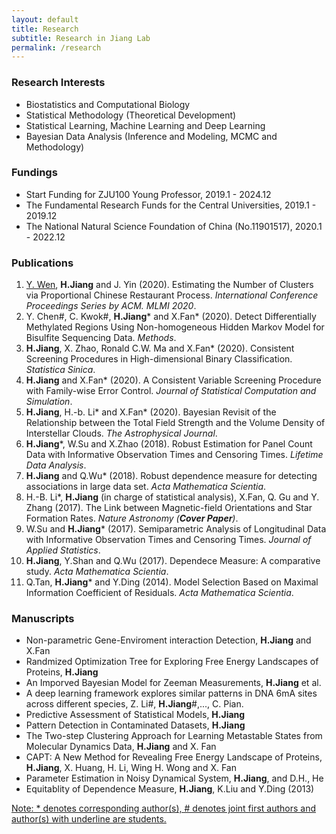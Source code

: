 ```yaml
---
layout: default
title: Research
subtitle: Research in Jiang Lab
permalink: /research
---
```

### Research Interests
- Biostatistics and Computational Biology
- Statistical Methodology (Theoretical Development)
- Statistical Learning, Machine Learning and Deep Learning
- Bayesian Data Analysis (Inference and Modeling, MCMC and Methodology)
 
### Fundings
- Start Funding for ZJU100 Young Professor, 2019.1 - 2024.12
- The Fundamental Research Funds for the Central Universities, 2019.1 - 2019.12
- The National Natural Science Foundation of China (No.11901517), 2020.1 - 2022.12

### Publications  
1. <u>Y. Wen</u>, **H.Jiang** and J. Yin (2020). Estimating the Number of Clusters via Proportional Chinese Restaurant Process. *International Conference Proceedings Series by ACM. MLMI 2020*.
1. Y. Chen\#, C. Kwok\#, **H.Jiang**\* and X.Fan\* (2020). Detect Differentially Methylated Regions Using Non-homogeneous Hidden Markov Model for Bisulfite Sequencing Data. *Methods*.
1. **H.Jiang**, X. Zhao, Ronald C.W. Ma and X.Fan\* (2020). Consistent Screening Procedures in High-dimensional Binary Classification. *Statistica Sinica*.
1. **H.Jiang** and X.Fan\* (2020). A Consistent Variable Screening Procedure with Family-wise Error Control. *Journal of Statistical Computation and Simulation*.
1. **H.Jiang**, H.-b. Li\* and X.Fan\* (2020). Bayesian Revisit of the Relationship between the Total Field Strength and the Volume Density of Interstellar Clouds. *The Astrophysical Journal*.
1. **H.Jiang**\*, W.Su and X.Zhao (2018). Robust Estimation for Panel Count Data with Informative Observation Times and Censoring Times. *Lifetime Data Analysis*.
1. **H.Jiang** and Q.Wu\* (2018). Robust dependence measure for detecting associations in large data set. *Acta Mathematica Scientia*.
1. H.-B. Li\*, **H.Jiang** (in charge of statistical analysis), X.Fan, Q. Gu and Y. Zhang (2017). The Link between Magnetic-field Orientations and Star Formation Rates. *Nature Astronomy (**Cover Paper**)*.
1. W.Su and **H.Jiang**\* (2017). Semiparametric Analysis of Longitudinal Data with Informative Observation Times and Censoring Times. *Journal of Applied Statistics*.
1. **H.Jiang**, Y.Shan and Q.Wu (2017). Dependece Measure: A comparative study. *Acta Mathematica Scientia*.
1. Q.Tan, **H.Jiang**\* and Y.Ding (2014). Model Selection Based on Maximal Information Coefficient of Residuals. *Acta Mathematica Scientia*.

### Manuscripts 
- Non-parametric Gene-Enviroment interaction Detection, **H.Jiang** and X.Fan
- Randmized Optimization Tree for Exploring Free Energy Landscapes of Proteins, **H.Jiang**
- An Imporved Bayesian Model for Zeeman Measurements, **H.Jiang** et al.
- A deep learning framework explores similar patterns in DNA 6mA sites across different species, Z. Li\#, **H.Jiang**\#,..., C. Pian.
- Predictive Assessment of Statistical Models, **H.Jiang**
- Pattern Detection in Contaminated Datasets, **H.Jiang**
- The Two-step Clustering Approach for Learning Metastable States from Molecular Dynamics Data, **H.Jiang** and X. Fan
- CAPT: A New Method for Revealing Free Energy Landscape of Proteins, **H.Jiang**, X. Huang, H. Li, Wing H. Wong and X. Fan
- Parameter Estimation in Noisy Dynamical System, **H.Jiang**, and  D.H., He
- Equitablity of Dependence Measure, **H.Jiang**, K.Liu and Y.Ding (2013)

[Note: \* denotes corresponding author(s), \# denotes joint first authors and author(s) with underline are students.](/resources)
